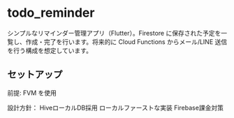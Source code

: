 # todo_reminder

シンプルなリマインダー管理アプリ（Flutter）。Firestore に保存された予定を一覧し、作成・完了を行います。将来的に Cloud Functions からメール/LINE 送信を行う構成を想定しています。

## セットアップ

前提: FVM を使用

設計方針：
HiveローカルDB採用
ローカルファーストな実装
Firebase課金対策

